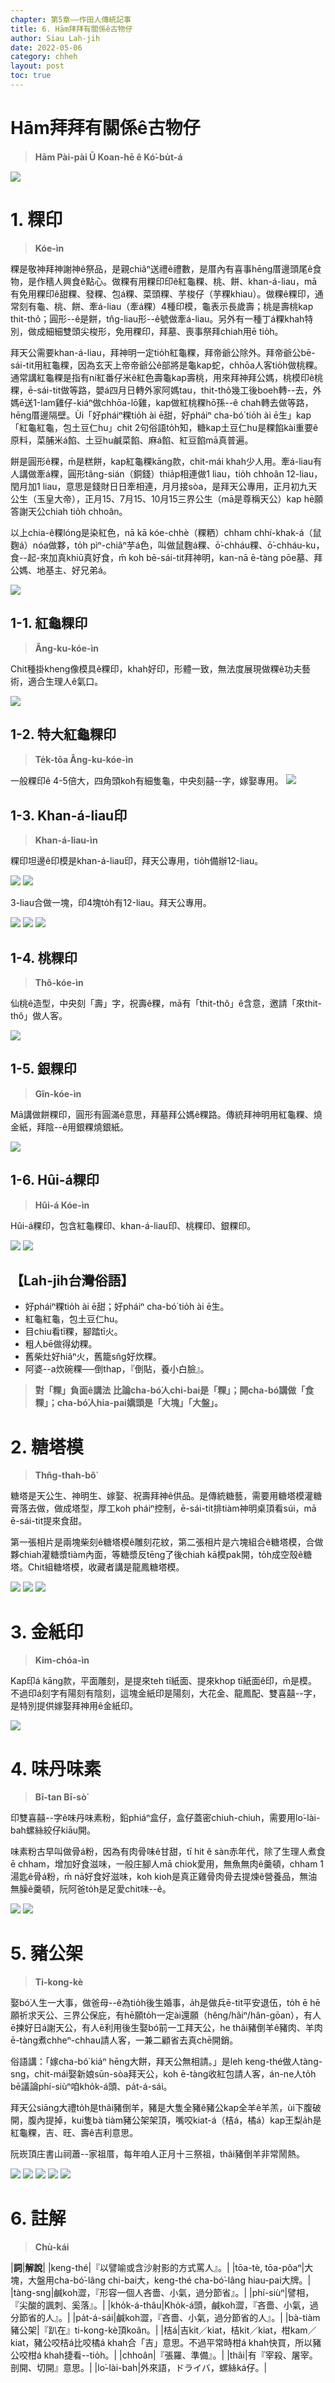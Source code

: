 ```yaml
---
chapter: 第5章——作田人傳統記事
title: 6. Hām拜拜有關係ê古物仔
author: Siau Lah-jih
date: 2022-05-06
category: chheh
layout: post
toc: true
---
```


# Hām拜拜有關係ê古物仔
> **Hām Pài-pài Ū Koan-hē ê Kó͘-bu̍t-á**

![](../too5/18/92-粿印.jpg)
# 1. 粿印
> **Kóe-ìn**

粿是敬神拜神謝神ê祭品，是親chiâⁿ送禮ê禮數，是厝內有喜事hēng厝邊頭尾ê食物，是作穡人興食ê點心。做粿有用粿印印ê紅龜粿、桃、餅、khan-á-liau，mā有免用粿印ê甜粿、發粿、包á粿、菜頭粿、芋梭仔（芋粿khiau）。做粿ê粿印，通常刻有龜、桃、餅、牽á-liau（牽á粿）4種印模，龜表示長歲壽；桃是壽桃kap thit-thô；圓形--ê是餅，tn̂g-liau形--ê號做牽á-liau。另外有一種丁á粿khah特別，做成細細雙頭尖梭形，免用粿印，拜墓、喪事祭拜chiah用ē tio̍h。

拜天公需要khan-á-liau，拜神明一定tio̍h紅龜粿，拜帝爺公除外。拜帝爺公bē-sái-tit用紅龜粿，因為玄天上帝帝爺公ê部將是龜kap蛇，chhōa人客tio̍h做桃粿。通常講紅龜粿是指有ní紅番仔米ê紅色壽龜kap壽桃，用來拜神拜公媽，桃模印ê桃粿，ē-sái-tit做等路，嬰á四月日轉外家阿媽tau，thit-thô幾工後boeh轉--去，外媽ē送1-lam雞仔-kiáⁿ做chhōa-lō͘雞，kap做紅桃粿hō͘孫--ê chah轉去做等路，hēng厝邊隔壁。Ùi「好pháiⁿ粿tio̍h ài ē甜，好pháiⁿ cha-bó͘ tio̍h ài ē生」kap「紅龜紅龜，包土豆仁hu」chit 2句俗語to̍h知，糖kap土豆仁hu是粿餡kài重要ê原料，菜脯米á餡、土豆hu鹹菜餡、麻á餡、紅豆餡mā真普遍。

餅是圓形ê粿，m̄是糕餅，kap紅龜粿kāng款，chit-mái khah少人用。牽á-liau有人講做牽á粿，圓形tâng-sián（銅錢）thia̍p相連做1 liau，tio̍h chhoân 12-liau，閏月加1 liau，意思是錢財日日牽相連，月月接sòa，是拜天公專用，正月初九天公生（玉皇大帝），正月15、7月15、10月15三界公生（mā是尊稱天公）kap hē願答謝天公chiah tio̍h chhoân。

以上chia-ê粿lóng是染紅色，nā kā kóe-chhè（粿粞）chham chhí-khak-á（鼠麴á）nóa做夥，to̍h pìⁿ-chiâⁿ芋á色，叫做鼠麴á粿、ō͘-chháu粿、ō͘-chháu-ku，食--起-來加真khiū真好食，m̄ koh bē-sái-tit拜神明，kan-nā ē-tàng pōe墓、拜公媽、地基主、好兄弟á。

![](../too5/18/92b-粿印.jpg)

## 1-1. 紅龜粿印 
> **Âng-ku-kóe-ìn**

Chit種掛kheng像模具ê粿印，khah好印，形體一致，無法度展現做粿ê功夫藝術，適合生理人ê氣口。

![](../too5/18/93-粿印.jpg)

## 1-2. 特大紅龜粿印
> **Te̍k-tōa Âng-ku-kóe-ìn**

一般粿印ê 4-5倍大，四角頭koh有細隻龜，中央刻囍--字，嫁娶專用。
![](../too5/18/94-粿印.jpg)

## 1-3. Khan-á-liau印
> **Khan-á-liau-ìn**

粿印坦邊ê印模是khan-á-liau印，拜天公專用，tio̍h備辦12-liau。

![](../too5/18/95-粿印.jpg)
![](../too5/18/96-粿印.jpg)

3-liau合做一塊，印4塊to̍h有12-liau。拜天公專用。

![](../too5/18/97-粿印.jpg)
![](../too5/18/98-牽仔粿.jpg)
![](../too5/18/92a-粿印.jpg)

## 1-4. 桃粿印
> **Thô-kóe-ìn**

仙桃ê造型，中央刻「壽」字，祝壽ê粿，mā有「thit-thô」ê含意，邀請「來thit-thô」做人客。

![](../too5/18/99-粿印桃.jpg)

## 1-5. 銀粿印
> **Gîn-kóe-ìn**

Mā講做餅粿印，圓形有圓滿ê意思，拜墓拜公媽ê粿路。傳統拜神明用紅龜粿、燒金紙，拜陰--ê用銀粿燒銀紙。

![](../too5/18/100.jpg)

## 1-6. Hûi-á粿印
> **Hûi-á Kóe-ìn**

Hûi-á粿印，包含紅龜粿印、khan-á-liau印、桃粿印、銀粿印。

![](../too5/18/101-粿印.jpg)
![](../too5/18/102-粿印.jpg)

## 【Lah-jih台灣俗語】

- 好pháiⁿ粿tio̍h ài ē甜；好pháiⁿ cha-bó͘ tio̍h ài ē生。
- 紅龜紅龜，包土豆仁hu。
- 目chiu看tī粿，腳踏tī火。
- 粗人bē做得幼粿。
- 舊柴灶好hiâⁿ火，舊籠sn̂g好炊粿。
- 阿婆--a炊碗粿──倒thap，『倒貼，養小白臉』。

> **對「粿」負面ê講法**
> **比論cha-bó͘人chi-bai是「粿」；開cha-bó͘講做「食粿」；cha-bó͘人hia-pai嬌頭是「大塊」「大盤」。**

# 2. 糖塔模
> **Thn̂g-thah-bô͘**

糖塔是天公生、神明生、嫁娶、祝壽拜神ê供品。是傳統糖藝，需要用糖塔模灌糖膏落去做，做成塔型，厚工koh pháiⁿ控制，ē-sái-tit排tiàm神明桌頂看súi，mā ē-sái-tit提來食甜。

第一張相片是兩塊柴刻ê糖塔模ê雕刻花紋，第二張相片是六塊組合ê糖塔模，合做夥chiah灌糖漿tiàm內面，等糖漿反tēng了後chiah kā模pak開，to̍h成空殼ê糖塔。Chit組糖塔模，收藏者講是龍鳳糖塔模。

![](../too5/18/107-糖塔模.jpg)
![](../too5/18/108-糖塔模.jpg)
![](../too5/18/107a-糖塔模.jpg)

# 3. 金紙印
> **Kim-chóa-ìn**

Kap印á kāng款，平面雕刻，是提來teh tī紙面、提來khop tī紙面ê印，m̄是模。不過印á刻字有陽刻有陰刻，這塊金紙印是陽刻，大花金、龍鳳配、雙喜囍--字，是特別提供嫁娶拜神用ê金紙印。

![](../too5/18/109-金紙印.jpg)

# 4. 味丹味素
> **Bī-tan Bī-sò͘**

印雙喜囍--字ê味丹味素粉，鉛phiáⁿ盒仔，盒仔蓋密chiuh-chiuh，需要用lo͘-lài-bah螺絲絞仔kiāu開。

味素粉古早叫做骨á粉，因為有肉骨味ê甘甜，tī hit ê sàn赤年代，除了生理人煮食ē chham，增加好食滋味，一般庄腳人mā chiok愛用，無魚無肉ê羹頓，chham 1湯匙ê骨á粉，m̄ nā好食好滋味，koh kioh是真正雞骨肉骨去提煉ê營養品，無油無臊ê羹頓，阮阿爸to̍h是足愛chit味--ê。

![](../too5/18/123-味素粉.jpg)
![](../too5/18/124-味素粉.jpg)

# 5. 豬公架
> **Ti-kong-kè**

娶bó͘人生一大事，做爸母--ê為tio̍h後生婚事，a̍h是做兵ē-tit平安退伍，to̍h ē hē願祈求天公、三界公保庇，有hē願to̍h一定ài還願（hêng/hâiⁿ/hân-gōan），有人ē揀好日á謝天公，有人ē利用後生娶bó͘前一工拜天公，he thâi豬倒羊ê豬肉、羊肉ē-tàng煮chheⁿ-chhau請人客，一兼二顧省去真chē開銷。

俗語講：「嫁cha-bó͘ kiáⁿ hēng大餅，拜天公無相請。」是leh keng-thé做人tàng-sng，chit-mái娶新娘sūn-sòa拜天公，koh ē-tàng收紅包請人客，án-ne人to̍h bē議論phí-siùⁿ咱kho̍k-á頭、pa̍t-á-sái。

拜天公siāng大禮to̍h是thâi豬倒羊，豬是大隻全豬ê豬公kap全羊ê羊羔，ùi下腹破開，腹內提掉，kui隻bà tiàm豬公架架頂，嘴咬kiat-á（桔á，橘á）kap王梨a̍h是紅龜粿，吉、旺、壽ê吉利意思。

阮崁頂庄書山祠蕭--家祖厝，每年咱人正月十三祭祖，thâi豬倒羊非常鬧熱。

![](../too5/18/128-豬公架.jpg)
![](../too5/18/129-豬公架.jpg)
![](../too5/18/125-豬公架.jpg)
![](../too5/18/126-豬公架.jpg)
![](../too5/18/127-豬公架斗山祠.jpg)

# 6. 註解
> **Chù-kái**

|**詞**|**解說**|
|keng-thé|『以譬喻或含沙射影的方式罵人』。|
|tōa-tè, tōa-pôaⁿ|大塊，大盤用cha-bó͘-lâng chi-bai大，keng-thé cha-bó͘-lâng hiau-pai大牌。|
|tàng-sng|鹹koh澀，『形容一個人吝嗇、小氣，過分節省』。|
|phí-siùⁿ|譬相，『尖酸的諷刺、奚落』。|
|kho̍k-á-thâu|Kho̍k-á頭，鹹koh澀，『吝嗇、小氣，過分節省的人』。|
|pa̍t-á-sái|鹹koh澀，『吝嗇、小氣，過分節省的人』。|
|bà-tiàm豬公架|『趴在』ti-kong-kè頂koân。|
|桔á|吉kit／kiat，桔kit／kiat，柑kam／kiat，豬公咬桔á比咬橘á khah合「吉」意思。不過平常時柑á khah快買，所以豬公咬柑á khah捷看--tio̍h。|
|chhoân|『張羅、準備』。|
|thâi|有『宰殺、屠宰。剖開、切開』意思。|
|lo͘-lài-bah|外來語，ドライバ，螺絲ká仔。|
